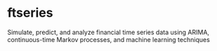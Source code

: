 # ftseries
Simulate, predict, and analyze financial time series data using ARIMA, continuous-time Markov processes, and machine learning techniques 
